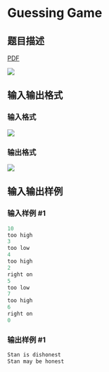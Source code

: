 # Guessing Game

## 题目描述

[problemUrl]: https://uva.onlinejudge.org/index.php?option=com_onlinejudge&Itemid=8&category=17&page=show_problem&problem=1471

[PDF](https://uva.onlinejudge.org/external/105/p10530.pdf)

![](https://cdn.luogu.com.cn/upload/vjudge_pic/UVA10530/bd98032eee8398fbecc8e31279e8325c33e406f3.png)

## 输入输出格式

### 输入格式

![](https://cdn.luogu.com.cn/upload/vjudge_pic/UVA10530/1ae7806c52a4180f9e7f5caa5a343edeb0c879d8.png)

### 输出格式

![](https://cdn.luogu.com.cn/upload/vjudge_pic/UVA10530/9008ce5c8a7dd4b0b595c166266967674eb00bfa.png)

## 输入输出样例

### 输入样例 #1

```cpp
10
too high
3
too low
4
too high
2
right on
5
too low
7
too high
6
right on
0
```


### 输出样例 #1

```cpp
Stan is dishonest
Stan may be honest
```


